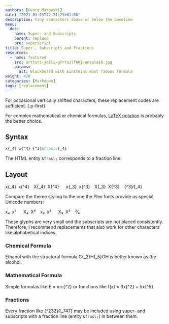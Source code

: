 ```yaml
---
authors: [Georg Makowski]
date: "2021-03-23T22:21:23+01:00"
description: Tiny characters above or below the baseline
menu:
  doc:
    name: Super- and Subscripts
    parent: replace
    pre: superscript
title: Super-, Subscripts and Fractions
resources:
  - name: featured
    src: artturi-jalli-gYrYa37fAKI-unsplash.jpg
    params:
      alt: Blackboard with Einsteins most famous formula
weight: 420
categories: [Markdown]
tags: [replacement]
---
```


For occasional vertically shifted characters, these replacement codes are sufficient.
{.p-first} <!--more-->

For complex mathematical or chemical formulas, [LaTeX notation][latex] is probably the better choice.

## Syntax

```md {.left}
x{‍_4} x{‍^4} {‍^3}&frasl;{‍_4}
```

The HTML entity `&frasl;` corresponds to a fraction line.

## Layout

x{_4} x{^4} X{_4} X{^4}   x{_3} x{^3} X{_3} X{^3}&emsp;{^3}&frasl;{_4}

Compare the theme styling to the one the Plex fonts provide as special Unicode numbers:

x₄ x⁴   X₄ X⁴ x₃ x³   X₃ X³&emsp;³&frasl;₄

These glyphs are very small and the subscripts are not placed consistently. Therefore, I recommend replacements that also work for other characters like alphabetical indices.

### Chemical Formula

Ethanol with the structural formula C{_2}H{_5}OH is better known as _the_ alcohol.

### Mathematical Formula

Simple formulas like E = mc{^2} or functions like f(x) = 3x{^2} + 5x{^5}.

### Fractions

Every fraction like {^232}⁄{_747} may be included using super- and subscripts with a fraction line (entity `&frasl;`) in between them.

[latex]: /doc/plugin/latex
